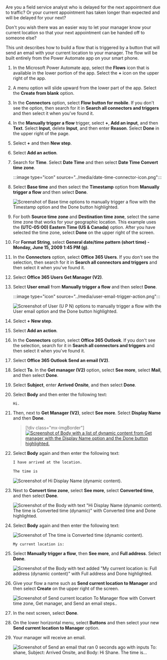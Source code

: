 Are you a field service analyst who is delayed for the next appointment due to traffic? Or your current appointment has taken longer than expected and will be delayed for your next?

Don't you wish there was an easier way to let your manager know your current location so that your next appointment can be handed off to someone else?

This unit describes how to build a flow that is triggered by a button that
will send an email with your current location to your manager. The flow will be built
entirely from the Power Automate app on your smart phone.

1. In the Microsoft Power Automate app, select the **Flows** icon that
    is available in the lower portion of the app. Select the **+** icon
    on the upper right of the app.

1. A menu option will slide upward from the lower part of the app. Select the
    **Create from blank** option.

1. In the **Connectors** option, select **Flow button for mobile**. If you don't
    see the option, then search for it in **Search all connectors and triggers** and then
    select it when you've found it.

1. In the **Manually trigger a flow** trigger, select **+**,
    **Add an input**, and then **Text**. Select **Input**,
    delete **Input**, and then enter **Reason**. Select **Done** in the upper right of the page.

1. Select **+** and then **New step**.

1. Select **Add an action**.

1. Search for **Time**. Select **Date Time** and then select **Date Time Convert time zone**.

   :::image type="icon" source="../media/date-time-connector-icon.png":::

1. Select **Base time** and then select the **Timestamp** option from **Manually trigger a flow**
    and then select **Done**.

   ![Screenshot of Base time options to manually trigger a flow with the Timestamp option and the Done button highlighted.](../media/search-timestamp-connector.png)

1. For both **Source time zone** and **Destination time zone**, select the same time zone that works for your geographic location. This example uses the **(UTC-05:00) Eastern Time (US & Canada)** option. After you have selected the time zone, select **Done** on the upper right of the screen.

1. For **Format String**, select **General date/time pattern (short time) - Monday, June 15, 2009 1:45 PM (g)**.

1. In the **Connectors** option, select **Office 365 Users**. If you
    don't see the selection, then search for it in **Search all connectors and
    triggers** and then select it when you've found it.

1. Select **Office 365 Users Get Manager (V2)**.

1. Select **User email** from **Manually trigger a flow** and then select **Done**.

   :::image type="icon" source="../media/user-email-trigger-action.png":::

    ![Screenshot of User (U P N) options to manually trigger a flow with the User email option and the Done button highlighted.](../media/user-email-trigger-action2.png)

1. Select **+ New step**.

1. Select **Add an action**.

1. In the **Connectors** option, select **Office 365 Outlook**. If you
    don't see the selection, search for it in **Search all connectors and
    triggers** and then select it when you've found it.

1. Select **Office 365 Outlook Send an email (V2)**.

1. Select **To**. In the **Get manager (V2)** option, select **See
    more**, select **Mail**, and then select **Done**.

1. Select **Subject**, enter **Arrived Onsite**, and then select **Done**.

1. Select **Body** and then enter the following text:

    ```Hi.```

1. Then, next to **Get Manager (V2)**, select **See more**. Select **Display Name** and then **Done**.

    > [!div class="mx-imgBorder"]
    > [![Screenshot of Body with a list of dynamic content from Get manager with the Display Name option and the Done button highlighted.](../media/add-get-manager-display-name.png)](../media/add-get-manager-display-name.png#lightbox)

1. Select **Body** again and then enter the following text:

   ```r
   I have arrived at the location.

   The time is
   ```

    ![Screenshot of Hi Display Name (dynamic content).](../media/add-get-manager-display-name-2.png)

1. Next to **Convert time zone**, select **See more**, select
    **Converted time**, and then select **Done**.

    ![Screenshot of the Body with text "Hi Display Name (dynamic content). The time is Converted time (dynamic)" with Converted time and Done highlighted.](../media/add-get-manager-display-name-time.png)

1. Select **Body** again and then enter the following text:

    ![Screenshot of The time is Converted time (dynamic content).](../media/add-converted-time.png)

    ```My current location is:```

1. Select **Manually trigger a flow**, then **See more**, and **Full address**. Select **Done**.

    ![Screenshot of the Body with text added "My current location is: Full address (dynamic content)" with Full address and Done highlighted.](../media/add-full-address.png)

1. Give your flow a name such as **Send current location to Manager**
    and then select **Create** on the upper right of the screen.

    ![Screenshot of Send current location To Manager flow with Convert time zone, Get manager, and Send an email steps..](../media/complete-flow2.png)

1. In the next screen, select **Done**.

1. On the lower horizontal menu, select **Buttons** and then select your new **Send current location to Manager** option.

1. Your manager will receive an email.

    ![Screenshot of Send an email that ran 0 seconds ago with inputs To: shane, Subject: Arrived Onsite, and Body: Hi Shane. The time is...](../media/send-email.png)
